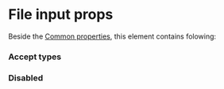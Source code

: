 # File input props

Beside the [Common properties](../common-properties.md), this element contains folowing:

### Accept types



### Disabled
